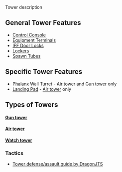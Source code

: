 Tower description

## General Tower Features

- [Control Console](Control_Console.md)
- [Equipment Terminals](../items/Equipment_Terminal.md)
- [IFF Door Locks](../terminology/IFF.md)
- [Lockers](../items/Lockers.md)
- [Spawn Tubes](../items/Respawn_Tube.md)

## Specific Tower Features

- [Phalanx](../items/Phalanx.md) Wall Turret - [Air
  tower](Air_tower.md) and [Gun tower](Gun_tower.md)
  only
- [Landing Pad](../items/Landing_Pad.md) - [Air
  tower](Air_tower.md) only

## Types of Towers

#### [Gun tower](Gun_tower.md)

#### [Air tower](Air_tower.md)

#### [Watch tower](Watch_tower.md)

<H3>

Tactics

</H3>

- [Tower defense/assault guide by DragonJTS](../etc/DragonJTS.md)

<!--[Category:Locations](Category:Locations.md)-->
